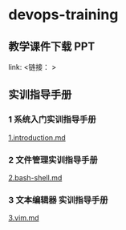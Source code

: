 # devops-training

## 教学课件下载 PPT
link: <链接： >

## 实训指导手册
### 1 系统入门实训指导手册
[1.introduction.md](./1.introduction.md)

### 2 文件管理实训指导手册
[2.bash-shell.md](./2.bash-shell.md)

### 3 文本编辑器 实训指导手册
[3.vim.md](./3.vim.md)

